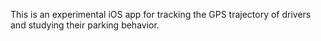 This is an experimental iOS app for tracking the GPS trajectory of drivers and studying their parking behavior. 

